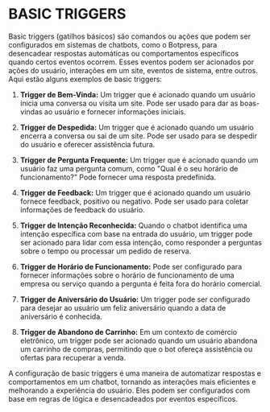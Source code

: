 # BASIC TRIGGERS
Basic triggers (gatilhos básicos) são comandos ou ações que podem ser configurados em sistemas de chatbots, como o Botpress, para desencadear respostas automáticas ou comportamentos específicos quando certos eventos ocorrem. Esses eventos podem ser acionados por ações do usuário, interações em um site, eventos de sistema, entre outros. Aqui estão alguns exemplos de basic triggers:

1. **Trigger de Bem-Vinda:** Um trigger que é acionado quando um usuário inicia uma conversa ou visita um site. Pode ser usado para dar as boas-vindas ao usuário e fornecer informações iniciais.

2. **Trigger de Despedida:** Um trigger que é acionado quando um usuário encerra a conversa ou sai de um site. Pode ser usado para se despedir do usuário e oferecer assistência futura.

3. **Trigger de Pergunta Frequente:** Um trigger que é acionado quando um usuário faz uma pergunta comum, como "Qual é o seu horário de funcionamento?" Pode fornecer uma resposta predefinida.

4. **Trigger de Feedback:** Um trigger que é acionado quando um usuário fornece feedback, positivo ou negativo. Pode ser usado para coletar informações de feedback do usuário.

5. **Trigger de Intenção Reconhecida:** Quando o chatbot identifica uma intenção específica com base na entrada do usuário, um trigger pode ser acionado para lidar com essa intenção, como responder a perguntas sobre o tempo ou processar um pedido de reserva.

6. **Trigger de Horário de Funcionamento:** Pode ser configurado para fornecer informações sobre o horário de funcionamento de uma empresa ou serviço quando a pergunta é feita fora do horário comercial.

7. **Trigger de Aniversário do Usuário:** Um trigger pode ser configurado para desejar ao usuário um feliz aniversário quando a data de aniversário é conhecida.

8. **Trigger de Abandono de Carrinho:** Em um contexto de comércio eletrônico, um trigger pode ser acionado quando um usuário abandona um carrinho de compras, permitindo que o bot ofereça assistência ou ofertas para recuperar a venda.

A configuração de basic triggers é uma maneira de automatizar respostas e comportamentos em um chatbot, tornando as interações mais eficientes e melhorando a experiência do usuário. Eles podem ser configurados com base em regras de lógica e desencadeados por eventos específicos.